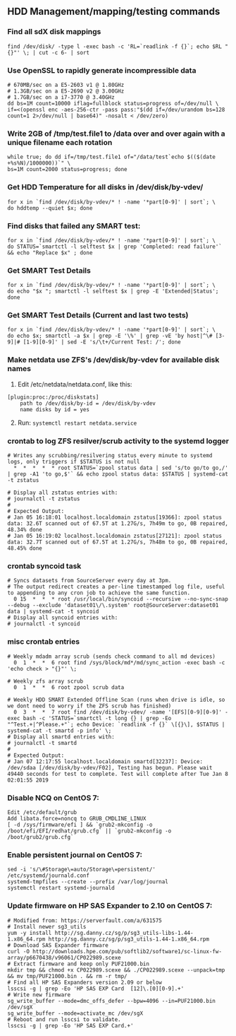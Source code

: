 ## HDD Management/mapping/testing commands

### Find all sdX disk mappings
    find /dev/disk/ -type l -exec bash -c 'RL=`readlink -f {}`; echo $RL "{}"' \; | cut -c 6- | sort

### Use OpenSSL to rapidly generate incompressible data
    # 670MB/sec on a E5-2603 v1 @ 1.80GHz
    # 1.3GB/sec on a E5-2690 v2 @ 3.00GHz
    # 1.7GB/sec on a i7-3770 @ 3.40GHz
    dd bs=1M count=10000 iflag=fullblock status=progress of=/dev/null \
    if=<(openssl enc -aes-256-ctr -pass pass:"$(dd if=/dev/urandom bs=128 count=1 2>/dev/null | base64)" -nosalt < /dev/zero) 

### Write 2GB of /tmp/test.file1 to /data over and over again with a unique filename each rotation
    while true; do dd if=/tmp/test.file1 of="/data/test`echo $(($(date +%s%N)/1000000))`" \
    bs=1M count=2000 status=progress; done

### Get HDD Temperature for all disks in /dev/disk/by-vdev/
    for x in `find /dev/disk/by-vdev/* ! -name '*part[0-9]' | sort`; \
    do hddtemp --quiet $x; done

### Find disks that failed any SMART test:
    for x in `find /dev/disk/by-vdev/* ! -name '*part[0-9]' | sort`; \
    do STATUS=`smartctl -l selftest $x | grep 'Completed: read failure'` && echo "Replace $x" ; done
    
### Get SMART Test Details
    for x in `find /dev/disk/by-vdev/* ! -name '*part[0-9]' | sort`; \
    do echo "$x "; smartctl -l selftest $x | grep -E 'Extended|Status'; done

### Get SMART Test Details (Current and last two tests)
    for x in `find /dev/disk/by-vdev/* ! -name '*part[0-9]' | sort`; \
    do echo $x; smartctl -a $x | grep -E '\%' | grep -vE 'by host|^\# [3-9]|# [1-9][0-9]' | sed -E 's/\t+/Current Test: /'; done
    
### Make netdata use ZFS's /dev/disk/by-vdev for available disk names
1. Edit /etc/netdata/netdata.conf, like this:
```
[plugin:proc:/proc/diskstats]
    path to /dev/disk/by-id = /dev/disk/by-vdev
    name disks by id = yes
```
    
2. Run: `systemctl restart netdata.service`

### crontab to log ZFS resilver/scrub activity to the systemd logger
    # Writes any scrubbing/resilvering status every minute to systemd logs, only triggers if $STATUS is not null
      *  *  *  *  * root STATUS=`zpool status data | sed 's/to go/to go,/' | grep -A1 'to go,$'` && echo zpool status data: $STATUS | systemd-cat -t zstatus
    
    # Display all zstatus entries with:
    # journalctl -t zstatus
    #
    # Expected Output:
    # Jan 05 16:18:01 localhost.localdomain zstatus[19366]: zpool status data: 32.6T scanned out of 67.5T at 1.27G/s, 7h49m to go, 0B repaired, 48.34% done
    # Jan 05 16:19:02 localhost.localdomain zstatus[27121]: zpool status data: 32.7T scanned out of 67.5T at 1.27G/s, 7h48m to go, 0B repaired, 48.45% done
### crontab syncoid task
    # Syncs datasets from SourceServer every day at 3pm.
    # The output redirect creates a per-line timestamped log file, useful to appending to any cron job to achieve the same function.
      0 15  *  *  * root /usr/local/bin/syncoid --recursive --no-sync-snap --debug --exclude 'dataset01\/\.system' root@SourceServer:dataset01 data | systemd-cat -t syncoid
    # Display all syncoid entries with:
    # journalctl -t syncoid
    
### misc crontab entries
    # Weekly mdadm array scrub (sends check command to all md devices)
      0  1  *  *  6 root find /sys/block/md*/md/sync_action -exec bash -c 'echo check > "{}"' \;

    # Weekly zfs array scrub
      0  1  *  *  6 root zpool scrub data

    # Weekly HDD SMART Extended Offline Scan (runs when drive is idle, so we dont need to worry if the ZFS scrub has finished)
      0  3  *  *  7 root find /dev/disk/by-vdev/ -name '[EFS][0-9][0-9]' -exec bash -c 'STATUS=`smartctl -t long {} | grep -Eo "^Test.+|^Please.+"`; echo Device: `readlink -f {}` \[{}\], $STATUS | systemd-cat -t smartd -p info' \;
    # Display all smartd entries with:
    # journalctl -t smartd
    #
    # Expected Output:
    # Jan 07 12:17:55 localhost.localdomain smartd[32237]: Device: /dev/sdaa [/dev/disk/by-vdev/F02], Testing has begun. Please wait 49440 seconds for test to complete. Test will complete after Tue Jan 8 02:01:55 2019

### Disable NCQ on CentOS 7:
    Edit /etc/default/grub
    Add libata.force=noncq to GRUB_CMDLINE_LINUX
    [ -d /sys/firmware/efi ] && `grub2-mkconfig -o /boot/efi/EFI/redhat/grub.cfg` || `grub2-mkconfig -o /boot/grub2/grub.cfg`

### Enable persistent journal on CentOS 7:
    sed -i 's/\#Storage\=auto/Storage\=persistent/' /etc/systemd/journald.conf
    systemd-tmpfiles --create --prefix /var/log/journal
    systemctl restart systemd-journald
    
### Update firmware on HP SAS Expander to 2.10 on CentOS 7:
    # Modified from: https://serverfault.com/a/631575
    # Install newer sg3_utils
    yum -y install http://sg.danny.cz/sg/p/sg3_utils-libs-1.44-1.x86_64.rpm http://sg.danny.cz/sg/p/sg3_utils-1.44-1.x86_64.rpm
    # Download SAS Expander firmware
    curl -O http://downloads.hpe.com/pub/softlib2/software1/sc-linux-fw-array/p6670438/v96061/CP022989.scexe
    # Extract firmware and keep only PUF21000.bin
    mkdir tmp && chmod +x CP022989.scexe && ./CP022989.scexe --unpack=tmp && mv tmp/PUF21000.bin . && rm -r tmp/
    # Find all HP SAS Expanders version 2.09 or below
    lsscsi -g | grep -Eo 'HP SAS EXP Card  [12]\.[0][0-9].+'
    # Write new firmware
    sg_write_buffer --mode=dmc_offs_defer --bpw=4096 --in=PUF21000.bin /dev/sgX
    sg_write_buffer --mode=activate_mc /dev/sgX
    # Reboot and run lsscsi to validate.
    lsscsi -g | grep -Eo 'HP SAS EXP Card.+'
